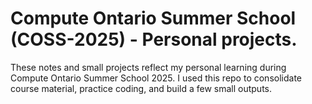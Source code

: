 # Compute Ontario Summer School (COSS-2025) - Personal projects.

These notes and small projects reflect my personal learning during Compute Ontario Summer School 2025. I used this repo to consolidate course material, practice coding, and build a few small outputs.

